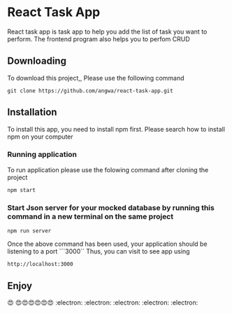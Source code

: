 # React Task App
React task app is task app to help you add the list of task you want to perform. The frontend program also helps you to perfom CRUD

## Downloading
To download this project,, Please use the following command
```
git clone https://github.com/angwa/react-task-app.git

```
## Installation
To install this app, you need to install npm first. Please search how to install npm on your computer

### Running application

To run application please use the folowing command after cloning the project

```
npm start

```

### Start Json server for your mocked database by running this command in a new terminal on the same project

```
npm run server
```

Once the above command has been used, your application should be listening to a port ```3000`` Thus, you can visit to see app using

```
http://localhost:3000
```

## Enjoy
:heart_eyes: :heart_eyes::heart_eyes::heart_eyes::heart_eyes::heart_eyes::heart_eyes: :electron: :electron: :electron: :electron: :electron: 

